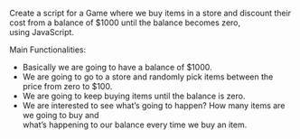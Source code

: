 Create a script for a Game where we buy items in a store and discount their cost from a balance of $1000 until the balance becomes zero,  
using JavaScript.

Main Functionalities:

- Basically we are going to have a balance of $1000.  
- We are going to go to a store and randomly pick items between the price from zero to $100.    
- We are going to keep buying items until the balance is zero.  
- We are interested to see what’s going to happen? How many items are we going to buy and  
  what’s happening to our balance every time we buy an item.  
